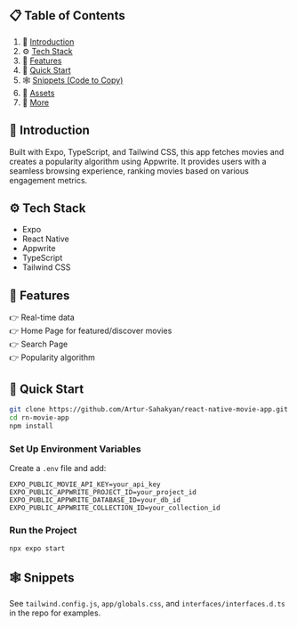 ## 📋 Table of Contents

1. 🤖 [Introduction](#introduction)
2. ⚙️ [Tech Stack](#tech-stack)
3. 🔋 [Features](#features)
4. 🤸 [Quick Start](#quick-start)
5. 🕸️ [Snippets (Code to Copy)](#snippets)
6. 🔗 [Assets](#links)
7. 🚀 [More](#more)

## 🤖 Introduction

Built with Expo, TypeScript, and Tailwind CSS, this app fetches movies and creates a popularity algorithm using Appwrite. It provides users with a seamless browsing experience, ranking movies based on various engagement metrics.

## ⚙️ Tech Stack

- Expo
- React Native
- Appwrite
- TypeScript
- Tailwind CSS

## 🔋 Features

👉 Real-time data  
👉 Home Page for featured/discover movies  
👉 Search Page  
👉 Popularity algorithm  

## 🤸 Quick Start

```bash
git clone https://github.com/Artur-Sahakyan/react-native-movie-app.git
cd rn-movie-app
npm install
```

### Set Up Environment Variables

Create a `.env` file and add:

```
EXPO_PUBLIC_MOVIE_API_KEY=your_api_key
EXPO_PUBLIC_APPWRITE_PROJECT_ID=your_project_id
EXPO_PUBLIC_APPWRITE_DATABASE_ID=your_db_id
EXPO_PUBLIC_APPWRITE_COLLECTION_ID=your_collection_id
```

### Run the Project

```bash
npx expo start
```

## 🕸️ Snippets

See `tailwind.config.js`, `app/globals.css`, and `interfaces/interfaces.d.ts` in the repo for examples.
